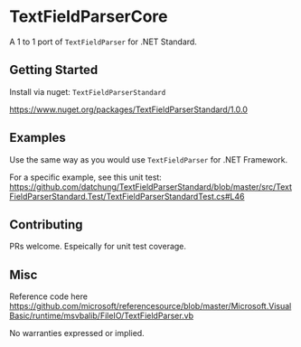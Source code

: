 # TextFieldParserCore
A 1 to 1 port of `TextFieldParser` for .NET Standard.

## Getting Started

Install via nuget: `TextFieldParserStandard`

https://www.nuget.org/packages/TextFieldParserStandard/1.0.0

## Examples

Use the same way as you would use `TextFieldParser` for .NET Framework.

For a specific example, see this unit test:
https://github.com/datchung/TextFieldParserStandard/blob/master/src/TextFieldParserStandard.Test/TextFieldParserStandardTest.cs#L46

## Contributing

PRs welcome. Espeically for unit test coverage.

## Misc

Reference code here https://github.com/microsoft/referencesource/blob/master/Microsoft.VisualBasic/runtime/msvbalib/FileIO/TextFieldParser.vb

No warranties expressed or implied.
